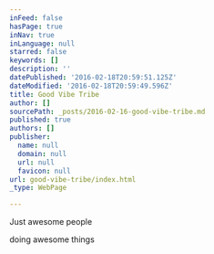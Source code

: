 ```yaml
---
inFeed: false
hasPage: true
inNav: true
inLanguage: null
starred: false
keywords: []
description: ''
datePublished: '2016-02-18T20:59:51.125Z'
dateModified: '2016-02-18T20:59:49.596Z'
title: Good Vibe Tribe
author: []
sourcePath: _posts/2016-02-16-good-vibe-tribe.md
published: true
authors: []
publisher:
  name: null
  domain: null
  url: null
  favicon: null
url: good-vibe-tribe/index.html
_type: WebPage

---
```

Just awesome people

doing awesome things